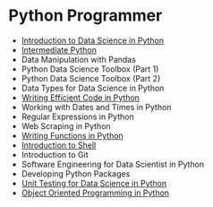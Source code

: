 # Python Programmer

- [Introduction to Data Science in Python](./introduction_to_data_science_in_python/)
- [Intermediate Python](./intermediate_python/)
- Data Manipulation with Pandas
- Python Data Science Toolbox (Part 1)
- Python Data Science Toolbox (Part 2)
- Data Types for Data Science in Python
- [Writing Efficient Code in Python](./writing_eficient_python_code/)
- Working with Dates and Times in Python
- Regular Expressions in Python
- Web Scraping in Python
- [Writing Functions in Python](./writing_functions_in_python/)
- [Introduction to Shell](./introduction_to_shell/)
- Introduction to Git
- Software Engineering for Data Scientist in Python
- Developing Python Packages
- [Unit Testing for Data Science in Python](./unit_testing_for_data_science_in_python/)
- [Object Oriented Programming in Python](./object_oriented_programming_in_python/)
